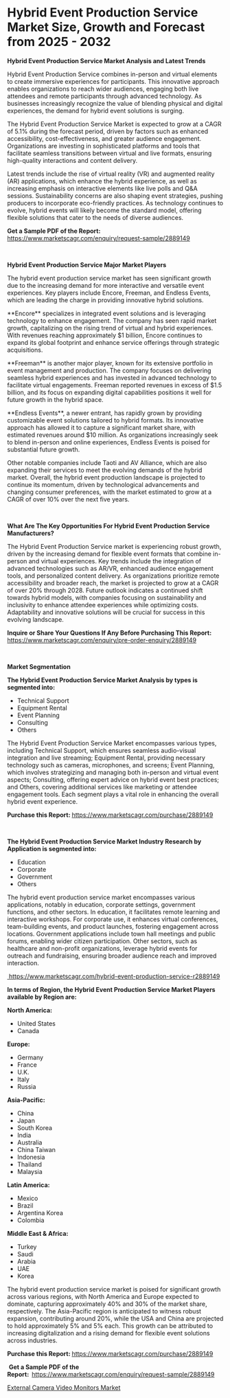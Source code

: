 <p><h1>Hybrid Event Production Service Market Size, Growth and Forecast from 2025 - 2032</h1></p><p><strong>Hybrid Event Production Service Market Analysis and Latest Trends</strong></p>
<p><p>Hybrid Event Production Service combines in-person and virtual elements to create immersive experiences for participants. This innovative approach enables organizations to reach wider audiences, engaging both live attendees and remote participants through advanced technology. As businesses increasingly recognize the value of blending physical and digital experiences, the demand for hybrid event solutions is surging.</p><p>The Hybrid Event Production Service Market is expected to grow at a CAGR of 5.1% during the forecast period, driven by factors such as enhanced accessibility, cost-effectiveness, and greater audience engagement. Organizations are investing in sophisticated platforms and tools that facilitate seamless transitions between virtual and live formats, ensuring high-quality interactions and content delivery. </p><p>Latest trends include the rise of virtual reality (VR) and augmented reality (AR) applications, which enhance the hybrid experience, as well as increasing emphasis on interactive elements like live polls and Q&A sessions. Sustainability concerns are also shaping event strategies, pushing producers to incorporate eco-friendly practices. As technology continues to evolve, hybrid events will likely become the standard model, offering flexible solutions that cater to the needs of diverse audiences.</p></p>
<p><strong>Get a Sample PDF of the Report:&nbsp;</strong> <a href="https://www.marketscagr.com/enquiry/request-sample/2889149?utm_campaign=2470&utm_medium=2&utm_source=Github&utm_content=ia&utm_term=14032025&utm_id=hybrid-event-production-service">https://www.marketscagr.com/enquiry/request-sample/2889149</a></p>
<p>&nbsp;</p>
<p><strong>Hybrid Event Production Service Major Market Players</strong></p>
<p><p>The hybrid event production service market has seen significant growth due to the increasing demand for more interactive and versatile event experiences. Key players include Encore, Freeman, and Endless Events, which are leading the charge in providing innovative hybrid solutions.</p><p>**Encore** specializes in integrated event solutions and is leveraging technology to enhance engagement. The company has seen rapid market growth, capitalizing on the rising trend of virtual and hybrid experiences. With revenues reaching approximately $1 billion, Encore continues to expand its global footprint and enhance service offerings through strategic acquisitions.</p><p>**Freeman** is another major player, known for its extensive portfolio in event management and production. The company focuses on delivering seamless hybrid experiences and has invested in advanced technology to facilitate virtual engagements. Freeman reported revenues in excess of $1.5 billion, and its focus on expanding digital capabilities positions it well for future growth in the hybrid space.</p><p>**Endless Events**, a newer entrant, has rapidly grown by providing customizable event solutions tailored to hybrid formats. Its innovative approach has allowed it to capture a significant market share, with estimated revenues around $10 million. As organizations increasingly seek to blend in-person and online experiences, Endless Events is poised for substantial future growth.</p><p>Other notable companies include Taoti and AV Alliance, which are also expanding their services to meet the evolving demands of the hybrid market. Overall, the hybrid event production landscape is projected to continue its momentum, driven by technological advancements and changing consumer preferences, with the market estimated to grow at a CAGR of over 10% over the next five years.</p></p>
<p>&nbsp;</p>
<p><strong>What Are The Key Opportunities For Hybrid Event Production Service Manufacturers?</strong></p>
<p><p>The Hybrid Event Production Service market is experiencing robust growth, driven by the increasing demand for flexible event formats that combine in-person and virtual experiences. Key trends include the integration of advanced technologies such as AR/VR, enhanced audience engagement tools, and personalized content delivery. As organizations prioritize remote accessibility and broader reach, the market is projected to grow at a CAGR of over 20% through 2028. Future outlook indicates a continued shift towards hybrid models, with companies focusing on sustainability and inclusivity to enhance attendee experiences while optimizing costs. Adaptability and innovative solutions will be crucial for success in this evolving landscape.</p></p>
<p><strong>Inquire or Share Your Questions If Any Before Purchasing This Report:</strong> <a href="https://www.marketscagr.com/enquiry/pre-order-enquiry/2889149?utm_campaign=2470&utm_medium=2&utm_source=Github&utm_content=ia&utm_term=14032025&utm_id=hybrid-event-production-service">https://www.marketscagr.com/enquiry/pre-order-enquiry/2889149</a></p>
<p>&nbsp;</p>
<p><strong>Market Segmentation</strong></p>
<p><strong>The Hybrid Event Production Service Market Analysis by types is segmented into:</strong></p>
<p><ul><li>Technical Support</li><li>Equipment Rental</li><li>Event Planning</li><li>Consulting</li><li>Others</li></ul></p>
<p><p>The Hybrid Event Production Service Market encompasses various types, including Technical Support, which ensures seamless audio-visual integration and live streaming; Equipment Rental, providing necessary technology such as cameras, microphones, and screens; Event Planning, which involves strategizing and managing both in-person and virtual event aspects; Consulting, offering expert advice on hybrid event best practices; and Others, covering additional services like marketing or attendee engagement tools. Each segment plays a vital role in enhancing the overall hybrid event experience.</p></p>
<p><strong>Purchase this Report:&nbsp;</strong><a href="https://www.marketscagr.com/purchase/2889149?utm_campaign=2470&utm_medium=2&utm_source=Github&utm_content=ia&utm_term=14032025&utm_id=hybrid-event-production-service">https://www.marketscagr.com/purchase/2889149</a></p>
<p>&nbsp;</p>
<p><strong>The Hybrid Event Production Service Market Industry Research by Application is segmented into:</strong></p>
<p><ul><li>Education</li><li>Corporate</li><li>Government</li><li>Others</li></ul></p>
<p><p>The hybrid event production service market encompasses various applications, notably in education, corporate settings, government functions, and other sectors. In education, it facilitates remote learning and interactive workshops. For corporate use, it enhances virtual conferences, team-building events, and product launches, fostering engagement across locations. Government applications include town hall meetings and public forums, enabling wider citizen participation. Other sectors, such as healthcare and non-profit organizations, leverage hybrid events for outreach and fundraising, ensuring broader audience reach and improved interaction.</p></p>
<p><a href="https://www.marketscagr.com/hybrid-event-production-service-r2889149?utm_campaign=2470&utm_medium=2&utm_source=Github&utm_content=ia&utm_term=14032025&utm_id=hybrid-event-production-service">&nbsp;https://www.marketscagr.com/hybrid-event-production-service-r2889149</a></p>
<p><strong>In terms of Region, the Hybrid Event Production Service Market Players available by Region are:</strong></p>
<p>
    <p> <strong> North America: </strong>
        <ul>
            <li>United States</li>
            <li>Canada</li>
        </ul>
        </p> 
    <p> <strong> Europe: </strong>
        <ul>
            <li>Germany</li>
            <li>France</li>
            <li>U.K.</li>
            <li>Italy</li>
            <li>Russia</li>
        </ul>
        </p> 
    <p> <strong> Asia-Pacific: </strong>
        <ul>
            <li>China</li>
            <li>Japan</li>
            <li>South Korea</li>
            <li>India</li>
            <li>Australia</li>
            <li>China Taiwan</li>
            <li>Indonesia</li>
            <li>Thailand</li>
            <li>Malaysia</li>
        </ul>
        </p> 
    <p> <strong> Latin America: </strong>
        <ul>
            <li>Mexico</li>
            <li>Brazil</li>
            <li>Argentina Korea</li>
            <li>Colombia</li>
        </ul>
        </p> 
    <p> <strong> Middle East & Africa: </strong>
        <ul>
            <li>Turkey</li>
            <li>Saudi</li>
            <li>Arabia</li>
            <li>UAE</li>
            <li>Korea</li>
        </ul>
    </p>
    </p>
<p><p>The hybrid event production service market is poised for significant growth across various regions, with North America and Europe expected to dominate, capturing approximately 40% and 30% of the market share, respectively. The Asia-Pacific region is anticipated to witness robust expansion, contributing around 20%, while the USA and China are projected to hold approximately 5% and 5% each. This growth can be attributed to increasing digitalization and a rising demand for flexible event solutions across industries.</p></p>
<p><strong>Purchase this Report: </strong><a href="https://www.marketscagr.com/purchase/2889149?utm_campaign=2470&utm_medium=2&utm_source=Github&utm_content=ia&utm_term=14032025&utm_id=hybrid-event-production-service">https://www.marketscagr.com/purchase/2889149</a></p>
<p>&nbsp;<strong>Get a Sample PDF of the Report:&nbsp;&nbsp;</strong><a href="https://www.marketscagr.com/enquiry/request-sample/2889149?utm_campaign=2470&utm_medium=2&utm_source=Github&utm_content=ia&utm_term=14032025&utm_id=hybrid-event-production-service">https://www.marketscagr.com/enquiry/request-sample/2889149</a></p>
<p><strong></strong></p>
<p><p><a href="https://github.com/edacruz6/Market-Research-Report-List-1/blob/main/external-camera-video-monitors-market.md?utm_campaign=2470&utm_medium=2&utm_source=Github&utm_content=ia&utm_term=14032025&utm_id=hybrid-event-production-service">External Camera Video Monitors Market</a></p></p>